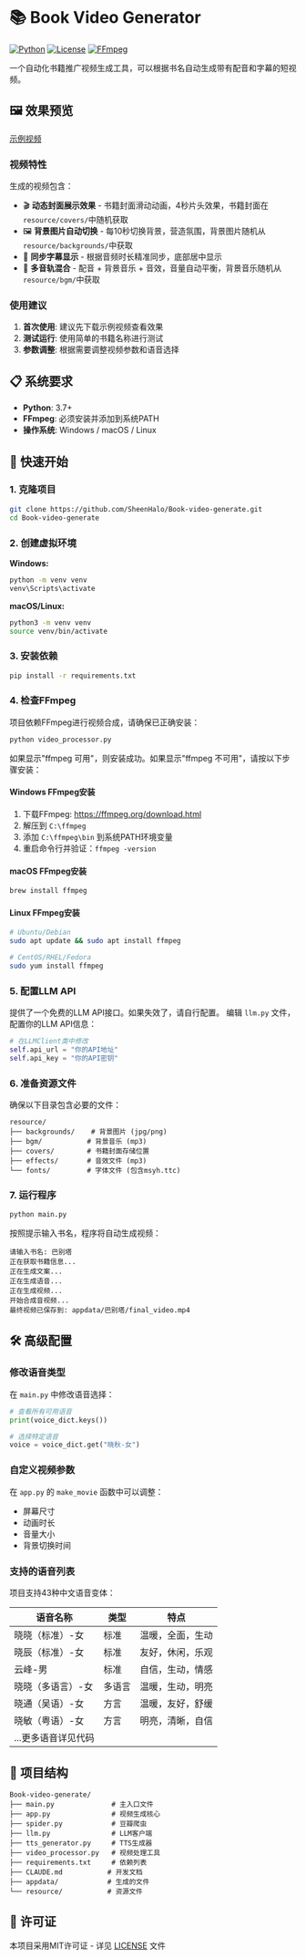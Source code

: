 # 📚 Book Video Generator

[![Python](https://img.shields.io/badge/Python-3.7%2B-blue.svg)](https://www.python.org/)
[![License](https://img.shields.io/badge/License-MIT-green.svg)](LICENSE)
[![FFmpeg](https://img.shields.io/badge/FFmpeg-required-red.svg)](https://ffmpeg.org/)

一个自动化书籍推广视频生成工具，可以根据书名自动生成带有配音和字幕的短视频。

## 🖼️ 效果预览

[示例视频](https://github.com/user-attachments/assets/385a804c-904a-4aae-a595-58f9240a66b9)


### 视频特性
生成的视频包含：
- 🎬 **动态封面展示效果** - 书籍封面滑动动画，4秒片头效果，书籍封面在`resource/covers/`中随机获取
- 🖼️ **背景图片自动切换** - 每10秒切换背景，营造氛围，背景图片随机从`resource/backgrounds/`中获取
- 📝 **同步字幕显示** - 根据音频时长精准同步，底部居中显示
- 🎵 **多音轨混合** - 配音 + 背景音乐 + 音效，音量自动平衡，背景音乐随机从`resource/bgm/`中获取

### 使用建议
1. **首次使用**: 建议先下载示例视频查看效果
2. **测试运行**: 使用简单的书籍名称进行测试
3. **参数调整**: 根据需要调整视频参数和语音选择

## 📋 系统要求

- **Python**: 3.7+
- **FFmpeg**: 必须安装并添加到系统PATH
- **操作系统**: Windows / macOS / Linux

## 🚀 快速开始

### 1. 克隆项目

```bash
git clone https://github.com/SheenHalo/Book-video-generate.git
cd Book-video-generate
```

### 2. 创建虚拟环境

**Windows:**
```bash
python -m venv venv
venv\Scripts\activate
```

**macOS/Linux:**
```bash
python3 -m venv venv
source venv/bin/activate
```

### 3. 安装依赖

```bash
pip install -r requirements.txt
```

### 4. 检查FFmpeg

项目依赖FFmpeg进行视频合成，请确保已正确安装：

```bash
python video_processor.py
```

如果显示"ffmpeg 可用"，则安装成功。如果显示"ffmpeg 不可用"，请按以下步骤安装：

#### Windows FFmpeg安装
1. 下载FFmpeg: https://ffmpeg.org/download.html
2. 解压到 `C:\ffmpeg`
3. 添加 `C:\ffmpeg\bin` 到系统PATH环境变量
4. 重启命令行并验证：`ffmpeg -version`

#### macOS FFmpeg安装
```bash
brew install ffmpeg
```

#### Linux FFmpeg安装
```bash
# Ubuntu/Debian
sudo apt update && sudo apt install ffmpeg

# CentOS/RHEL/Fedora
sudo yum install ffmpeg
```

### 5. 配置LLM API
提供了一个免费的LLM API接口。如果失效了，请自行配置。
编辑 `llm.py` 文件，配置你的LLM API信息：

```python
# 在LLMClient类中修改
self.api_url = "你的API地址"
self.api_key = "你的API密钥"
```

### 6. 准备资源文件

确保以下目录包含必要的文件：

```
resource/
├── backgrounds/    # 背景图片 (jpg/png)
├── bgm/           # 背景音乐 (mp3)
├── covers/        # 书籍封面存储位置
├── effects/       # 音效文件 (mp3)
└── fonts/         # 字体文件 (包含msyh.ttc)
```

### 7. 运行程序

```bash
python main.py
```

按照提示输入书名，程序将自动生成视频：

```
请输入书名: 巴别塔
正在获取书籍信息...
正在生成文案...
正在生成语音...
正在生成视频...
开始合成音视频...
最终视频已保存到: appdata/巴别塔/final_video.mp4
```

## 🛠️ 高级配置

### 修改语音类型

在 `main.py` 中修改语音选择：

```python
# 查看所有可用语音
print(voice_dict.keys())

# 选择特定语音
voice = voice_dict.get("晓秋-女")
```

### 自定义视频参数

在 `app.py` 的 `make_movie` 函数中可以调整：
- 屏幕尺寸
- 动画时长
- 音量大小
- 背景切换时间

### 支持的语音列表

项目支持43种中文语音变体：

| 语音名称 | 类型 | 特点 |
|---------|------|------|
| 晓晓（标准）-女 | 标准 | 温暖，全面，生动 |
| 晓辰（标准）-女 | 标准 | 友好，休闲，乐观 |
| 云峰-男 | 标准 | 自信，生动，情感 |
| 晓晓（多语言）-女 | 多语言 | 温暖，生动，明亮 |
| 晓通（吴语）-女 | 方言 | 温暖，友好，舒缓 |
| 晓敏（粤语）-女 | 方言 | 明亮，清晰，自信 |
| ...更多语音详见代码 | | |

## 📁 项目结构

```
Book-video-generate/
├── main.py              # 主入口文件
├── app.py               # 视频生成核心
├── spider.py            # 豆瓣爬虫
├── llm.py               # LLM客户端
├── tts_generator.py     # TTS生成器
├── video_processor.py   # 视频处理工具
├── requirements.txt     # 依赖列表
├── CLAUDE.md           # 开发文档
├── appdata/            # 生成的文件
└── resource/           # 资源文件
```

## 📄 许可证

本项目采用MIT许可证 - 详见 [LICENSE](LICENSE) 文件

